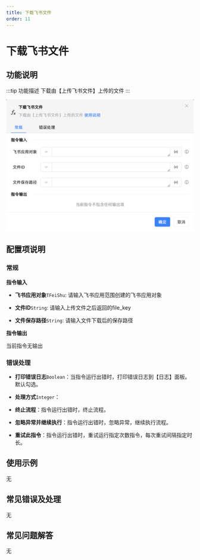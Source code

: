 ```yaml
---
title: 下载飞书文件
order: 11
---
```


# 下载飞书文件

## 功能说明

:::tip 功能描述
下载由【上传飞书文件】上传的文件
:::

![下载飞书文件](../../../assets/下载飞书文件_command.png)

## 配置项说明

### 常规

**指令输入**

- **飞书应用对象**`TFeiShu`: 请输入飞书应用范围创建的飞书应用对象

- **文件ID**`String`: 请输入上传文件之后返回的file_key

- **文件保存路径**`String`: 请输入文件下载后的保存路径


**指令输出**

当前指令无输出

### 错误处理

- **打印错误日志**`Boolean`：当指令运行出错时，打印错误日志到【日志】面板。默认勾选。

- **处理方式**`Integer`：

 - **终止流程**：指令运行出错时，终止流程。

 - **忽略异常并继续执行**：指令运行出错时，忽略异常，继续执行流程。

 - **重试此指令**：指令运行出错时，重试运行指定次数指令，每次重试间隔指定时长。

## 使用示例
无

## 常见错误及处理

无

## 常见问题解答

无


